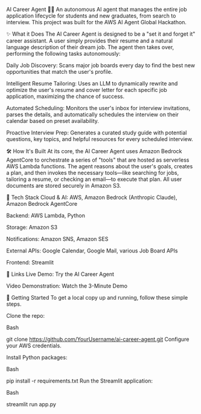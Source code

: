 AI Career Agent 🤖💼
An autonomous AI agent that manages the entire job application lifecycle for students and new graduates, from search to interview. This project was built for the AWS AI Agent Global Hackathon.

✨ What it Does
The AI Career Agent is designed to be a "set it and forget it" career assistant. A user simply provides their resume and a natural language description of their dream job. The agent then takes over, performing the following tasks autonomously:

Daily Job Discovery: Scans major job boards every day to find the best new opportunities that match the user's profile.

Intelligent Resume Tailoring: Uses an LLM to dynamically rewrite and optimize the user's resume and cover letter for each specific job application, maximizing the chance of success.

Automated Scheduling: Monitors the user's inbox for interview invitations, parses the details, and automatically schedules the interview on their calendar based on preset availability.

Proactive Interview Prep: Generates a curated study guide with potential questions, key topics, and helpful resources for every scheduled interview.

🛠️ How It's Built
At its core, the AI Career Agent uses Amazon Bedrock AgentCore to orchestrate a series of "tools" that are hosted as serverless AWS Lambda functions. The agent reasons about the user's goals, creates a plan, and then invokes the necessary tools—like searching for jobs, tailoring a resume, or checking an email—to execute that plan. All user documents are stored securely in Amazon S3.

🚀 Tech Stack
Cloud & AI: AWS, Amazon Bedrock (Anthropic Claude), Amazon Bedrock AgentCore

Backend: AWS Lambda, Python

Storage: Amazon S3

Notifications: Amazon SNS, Amazon SES

External APIs: Google Calendar, Google Mail, various Job Board APIs

Frontend: Streamlit

🔗 Links
Live Demo: Try the AI Career Agent

Video Demonstration: Watch the 3-Minute Demo

🔧 Getting Started
To get a local copy up and running, follow these simple steps.

Clone the repo:

Bash

git clone https://github.com/YourUsername/ai-career-agent.git
Configure your AWS credentials.

Install Python packages:

Bash

pip install -r requirements.txt
Run the Streamlit application:

Bash

streamlit run app.py
